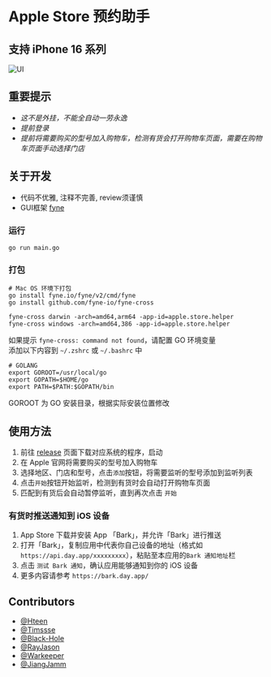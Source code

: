 # Apple Store 预约助手

## 支持 iPhone 16 系列

![UI](screenshot.png)

## 重要提示
* *这不是外挂，不能全自动一劳永逸*
* *提前登录*
* *提前将需要购买的型号加入购物车，检测有货会打开购物车页面，需要在购物车页面手动选择门店*

## 关于开发
* 代码不优雅, 注释不完善, review须谨慎
* GUI框架 [fyne](https://github.com/fyne-io/fyne)

### 运行
```shell script
go run main.go
```

### 打包
```
# Mac OS 环境下打包
go install fyne.io/fyne/v2/cmd/fyne 
go install github.com/fyne-io/fyne-cross

fyne-cross darwin -arch=amd64,arm64 -app-id=apple.store.helper
fyne-cross windows -arch=amd64,386 -app-id=apple.store.helper
```

如果提示 `fyne-cross: command not found`，请配置 GO 环境变量  
添加以下内容到 `~/.zshrc` 或 `~/.bashrc` 中
```shell script
# GOLANG
export GOROOT=/usr/local/go
export GOPATH=$HOME/go
export PATH=$PATH:$GOPATH/bin
```
GOROOT 为 GO 安装目录，根据实际安装位置修改

## 使用方法

1. 前往 [release](https://github.com/hteen/apple-store-helper/releases) 页面下载对应系统的程序，启动 
2. 在 Apple 官网将需要购买的型号加入购物车
3. 选择地区、门店和型号，点击`添加`按钮，将需要监听的型号添加到监听列表
4. 点击`开始`按钮开始监听，检测到有货时会自动打开购物车页面
5. 匹配到有货后会自动暂停监听，直到再次点击 `开始`

### 有货时推送通知到 iOS 设备
1. App Store 下载并安装 App 「Bark」，并允许「Bark」进行推送
2. 打开「Bark」，复制应用中代表你自己设备的地址（格式如` https://api.day.app/xxxxxxxxx `），粘贴至本应用的`Bark 通知地址`栏
3. 点击 `测试 Bark 通知`，确认应用能够通知到你的 iOS 设备
4. 更多内容请参考 `https://bark.day.app/`

## Contributors
- [@Hteen](https://github.com/hteen)
- [@Timssse](https://github.com/Timssse)
- [@Black-Hole](https://github.com/BlackHole1)
- [@RayJason](https://github.com/RayJason)
- [@Warkeeper](https://github.com/Warkeeper)
- [@JiangJamm](https://github.com/JiangJamm)

